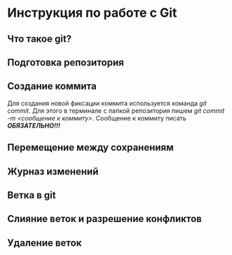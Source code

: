 # Инструкция по работе с Git

## Что такое git?

## Подготовка репозитория

## Создание коммита
Для создания новой фиксации коммита используется команда *git commit*. Для этого в терминале с папкой репозитория пишем *git commit -m <сообщение к коммиту>*. Сообщение к коммиту писать ***ОБЯЗАТЕЛЬНО!!!***

## Перемещение между сохранениям

## Журназ изменений

## Ветка в git

##  Слияние веток и разрешение конфликтов

## Удаление веток